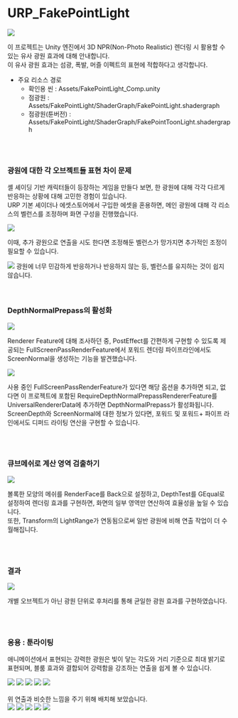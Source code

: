 # URP_FakePointLight


<img src="https://github.com/haiun/URP_FakePointLight/blob/main/ReadmeImage/K-003.png?raw=true"/>

이 프로젝트는 Unity 엔진에서 3D NPR(Non-Photo Realistic) 렌더링 시 활용할 수 있는 유사 광원 효과에 대해 안내합니다.<br>
이 유사 광원 효과는 섬광, 폭발, 머즐 이펙트의 표현에 적합하다고 생각합니다.<br>

* 주요 리소스 경로
  * 확인용 씬 : Assets/FakePointLight_Comp.unity
  * 점광원 : Assets/FakePointLight/ShaderGraph/FakePointLight.shadergraph
  * 점광원(툰버전) : Assets/FakePointLight/ShaderGraph/FakePointToonLight.shadergraph

<br>
<br>

### 광원에 대한 각 오브젝트들 표현 차이 문제

셸 셰이딩 기반 캐릭터들이 등장하는 게임을 만들다 보면, 한 광원에 대해 각각 다르게 반응하는 상황에 대해 고민한 경험이 있습니다.<br>
URP 기본 셰이더나 에셋스토어에서 구입한 에셋을 혼용하면, 메인 광원에 대해 각 리소스의 벨런스를 조정하며 화면 구성을 진행했습니다.<br>

<img src="https://github.com/haiun/URP_FakePointLight/blob/main/ReadmeImage/K-005.png?raw=true"/>

이때, 추가 광원으로 연출을 시도 한다면 조정해둔 벨런스가 망가지면 추가적인 조정이 필요할 수 있습니다.<br>

<img src="https://github.com/haiun/URP_FakePointLight/blob/main/ReadmeImage/K-001.png?raw=true"/>
광원에 너무 민감하게 반응하거나 반응하지 않는 등, 벨런스를 유지하는 것이 쉽지 않습니다.<br>
<br>
<br>

### DepthNormalPrepass의 활성화

<img src="https://github.com/haiun/URP_FakePointLight/blob/main/ReadmeImage/K-006.png?raw=true"/>

Renderer Feature에 대해 조사하던 중, PostEffect를 간편하게 구현할 수 있도록 제공되는 FullScreenPassRenderFeature에서 포워드 렌더링 파이프라인에서도 ScreenNormal을 생성하는 기능을 발견했습니다.<br>

<img src="https://github.com/haiun/URP_FakePointLight/blob/main/ReadmeImage/K-007.png?raw=true"/>


사용 중인 FullScreenPassRenderFeature가 있다면 해당 옵션을 추가하면 되고, 없다면 이 프로젝트에 포함된 RequireDepthNormalPrepassRendererFeature를 UniversalRendererData에 추가하면 DepthNormalPrepass가 활성화됩니다.<br>
ScreenDepth와 ScreenNormal에 대한 정보가 있다면, 포워드 및 포워드+ 파이프 라인에서도 디퍼드 라이팅 연산을 구현할 수 있습니다.<br>

<br>
<br>

### 큐브메쉬로 계산 영역 검출하기

<img src="https://github.com/haiun/URP_FakePointLight/blob/main/ReadmeImage/K-009.png?raw=true"/>

볼록한 모양의 메쉬를 RenderFace를 Back으로 설정하고, DepthTest를 GEqual로 설정하여 렌더링 효과를 구현하면, 화면의 일부 영역만 연산하여 효율성을 높일 수 있습니다.<br>
또한, Transform의 LightRange가 연동됨으로써 일반 광원에 비해 연출 작업이 더 수월해집니다.<br>

<br>
<br>

### 결과

<img src="https://github.com/haiun/URP_FakePointLight/blob/main/ReadmeImage/result1.gif?raw=true"/>

개별 오브젝트가 아닌 광원 단위로 후처리를 통해 균일한 광원 효과를 구현하였습니다.<br>

<br>
<br>

### 응용 : 툰라이팅

애니메이션에서 표현되는 강력한 광원은 빛이 닿는 각도와 거리 기준으로 최대 밝기로 표현되며, 블룸 효과와 결합되어 강력함을 강조하는 연출을 쉽게 볼 수 있습니다.<br>

<img src="https://github.com/haiun/URP_FakePointLight/blob/main/ReadmeImage/GurrenLagannEp1.gif?raw=true"/>
<img src="https://raw.githubusercontent.com/haiun/URP_FakePointLight/refs/heads/main/ReadmeImage/eva_railgun.webp"/>
<img src="https://github.com/haiun/URP_FakePointLight/blob/main/ReadmeImage/simon.png?raw=true"/>
<img src="https://github.com/haiun/URP_FakePointLight/blob/main/ReadmeImage/FrierenEp9.gif?raw=true"/>
<img src="https://github.com/haiun/URP_FakePointLight/blob/main/ReadmeImage/K-008.png?raw=true"/>

<br>
<br>
위 연출과 비슷한 느낌을 주기 위해 배치해 보았습니다.<br>


<img src="https://github.com/haiun/URP_FakePointLight/blob/main/ReadmeImage/resultex1.gif?raw=true"/>
<img src="https://github.com/haiun/URP_FakePointLight/blob/main/ReadmeImage/resultex2.gif?raw=true"/>
<img src="https://github.com/haiun/URP_FakePointLight/blob/main/ReadmeImage/resultex3.gif?raw=true"/>
<img src="https://github.com/haiun/URP_FakePointLight/blob/main/ReadmeImage/resultex4.gif?raw=true"/>
<img src="https://github.com/haiun/URP_FakePointLight/blob/main/ReadmeImage/resultex5.gif?raw=true"/>
